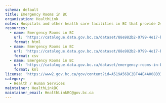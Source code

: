 ```yaml
---
schema: default
title: Emergency Rooms in BC
organization: HealthLink
notes: Hospitals and other health care facilities in BC that provide 24-hour diagnostic and treatment services for people who have acute, life-threatening injuries or severe illnesses.
resources:
  - name: Emergency Rooms in BC
    url: 'https://catalogue.data.gov.bc.ca/dataset/88e982b2-0799-4e17-b000-9961ea05b0f0'
    format: html
  - name: Emergency Rooms in BC
    url: 'https://catalogue.data.gov.bc.ca/dataset/88e982b2-0799-4e17-b000-9961ea05b0f0/resource/4b834874-089f-4512-b001-8534e597a1b6/download/hlbc_emergencyrooms.csv'
    format: csv
  - name: Emergency Rooms in BC
    url: 'https://catalogue.data.gov.bc.ca/dataset/emergency-rooms-in-bc/resource/909c6f62-5963-4873-a872-e521e9a474e9'
    format: kml
license: 'https://www2.gov.bc.ca/gov/content?id=A519A56BC2BF44E4A008B33FCF527F61'
category:
  - Health / Human Services
maintainer: HealthLinkBC
maintainer_email: HealthLinkBC@gov.bc.ca
---
```

